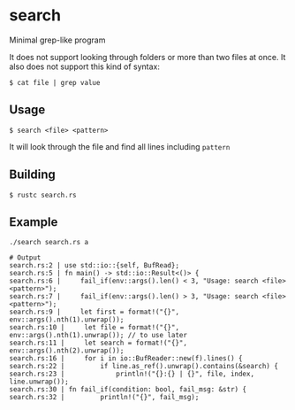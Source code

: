# search
Minimal grep-like program

It does not support looking through folders or more than two files at once. It also does not support this kind of syntax:
```
$ cat file | grep value
```

## Usage
```
$ search <file> <pattern>
```
It will look through the file and find all lines including `pattern`

## Building
```
$ rustc search.rs
```

## Example
```
./search search.rs a

# Output
search.rs:2 | use std::io::{self, BufRead};
search.rs:5 | fn main() -> std::io::Result<()> {
search.rs:6 |     fail_if(env::args().len() < 3, "Usage: search <file> <pattern>");
search.rs:7 |     fail_if(env::args().len() > 3, "Usage: search <file> <pattern>");
search.rs:9 |     let first = format!("{}", env::args().nth(1).unwrap());
search.rs:10 |     let file = format!("{}", env::args().nth(1).unwrap()); // to use later
search.rs:11 |     let search = format!("{}", env::args().nth(2).unwrap());
search.rs:16 |     for i in io::BufReader::new(f).lines() {
search.rs:22 |         if line.as_ref().unwrap().contains(&search) {
search.rs:23 |             println!("{}:{} | {}", file, index, line.unwrap());
search.rs:30 | fn fail_if(condition: bool, fail_msg: &str) {
search.rs:32 |         println!("{}", fail_msg);
```

